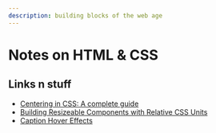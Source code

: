```yaml
---
description: building blocks of the web age
---
```


# Notes on HTML & CSS

## Links n stuff

* [Centering in CSS: A complete guide](https://css-tricks.com/centering-css-complete-guide/)
* [Building Resizeable Components with Relative CSS Units](https://css-tricks.com/building-resizeable-components-relative-css-units/)
* [Caption Hover Effects](https://tympanus.net/codrops/2013/06/18/caption-hover-effects/)





